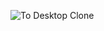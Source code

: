 ![To Desktop Clone](https://github.com/user-attachments/assets/3e89a9b8-89ce-4c61-bc56-404398b0ceb9)
